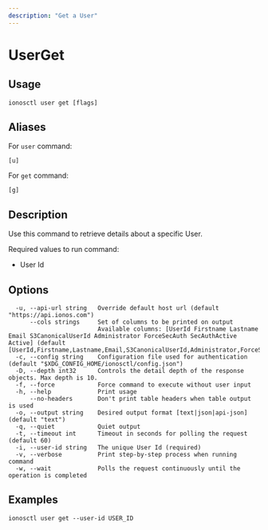 ```yaml
---
description: "Get a User"
---
```


# UserGet

## Usage

```text
ionosctl user get [flags]
```

## Aliases

For `user` command:

```text
[u]
```

For `get` command:

```text
[g]
```

## Description

Use this command to retrieve details about a specific User.

Required values to run command:

* User Id

## Options

```text
  -u, --api-url string   Override default host url (default "https://api.ionos.com")
      --cols strings     Set of columns to be printed on output 
                         Available columns: [UserId Firstname Lastname Email S3CanonicalUserId Administrator ForceSecAuth SecAuthActive Active] (default [UserId,Firstname,Lastname,Email,S3CanonicalUserId,Administrator,ForceSecAuth,SecAuthActive,Active])
  -c, --config string    Configuration file used for authentication (default "$XDG_CONFIG_HOME/ionosctl/config.json")
  -D, --depth int32      Controls the detail depth of the response objects. Max depth is 10.
  -f, --force            Force command to execute without user input
  -h, --help             Print usage
      --no-headers       Don't print table headers when table output is used
  -o, --output string    Desired output format [text|json|api-json] (default "text")
  -q, --quiet            Quiet output
  -t, --timeout int      Timeout in seconds for polling the request (default 60)
  -i, --user-id string   The unique User Id (required)
  -v, --verbose          Print step-by-step process when running command
  -w, --wait             Polls the request continuously until the operation is completed 
```

## Examples

```text
ionosctl user get --user-id USER_ID
```

